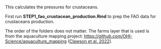 This calculates the pressures for crustaceans.

First run **STEP1_fao_crustacean_production.Rmd** to prep the FAO data for crustaceans production.

The order of the folders does not matter. The farms layer that is used is from the aquaculture mapping project: https://github.com/OHI-Science/aquaculture_mapping ([Clawson et al. 2022](https://doi.org/10.1016/j.aquaculture.2022.738066)). 


